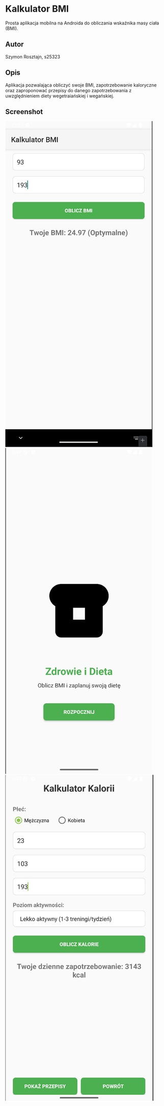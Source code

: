 # Kalkulator BMI

Prosta aplikacja mobilna na Androida do obliczania wskaźnika masy ciała (BMI).

## Autor
Szymon Rosztajn, s25323

## Opis
Aplikacja pozwalająca obliczyć swoje BMI, zapotrzebowanie kaloryczne oraz zaproponować przepisy do danego zapotrzebowania z uwzględnieniem diety wegetraiańskiej i wegańskiej.


## Screenshot
![img.png](img.png)
![img_1.png](img_1.png)
![img_2.png](img_2.png)
